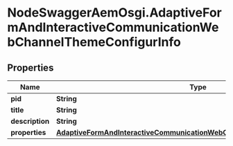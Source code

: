 # NodeSwaggerAemOsgi.AdaptiveFormAndInteractiveCommunicationWebChannelThemeConfigurInfo

## Properties
Name | Type | Description | Notes
------------ | ------------- | ------------- | -------------
**pid** | **String** |  | [optional] 
**title** | **String** |  | [optional] 
**description** | **String** |  | [optional] 
**properties** | [**AdaptiveFormAndInteractiveCommunicationWebChannelThemeConfigurProperties**](AdaptiveFormAndInteractiveCommunicationWebChannelThemeConfigurProperties.md) |  | [optional] 


